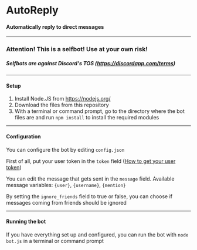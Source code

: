 # AutoReply
#### Automatically reply to direct messages

---

### Attention! This is a selfbot! Use at your own risk!
##### Selfbots are against Discord's TOS (https://discordapp.com/terms)

---

#### Setup

1. Install Node.JS from https://nodejs.org/
2. Download the files from this repository
3. With a terminal or command prompt, go to the directory where the bot files are and run ``npm install`` to install the required modules

---

#### Configuration

You can configure the bot by editing ``config.json``

First of all, put your user token in the ``token`` field ([How to get your user token](https://youtu.be/tI1lzqzLQCs))

You can edit the message that gets sent in the ``message`` field. Available message variables: ``{user}``, ``{username}``, ``{mention}``

By setting the ``ignore_friends`` field to true or false, you can choose if messages coming from friends should be ignored

---

#### Running the bot

If you have everything set up and configured, you can run the bot with ``node bot.js`` in a terminal or command prompt

